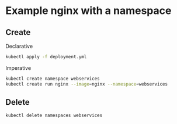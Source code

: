 # Example nginx with a namespace

## Create

Declarative

```sh
kubectl apply -f deployment.yml
```

Imperative

```sh
kubectl create namespace webservices
kubectl create run nginx --image=nginx --namespace=webservices
```

## Delete

```sh
kubectl delete namespaces webservices
``` 